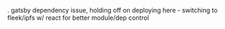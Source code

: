.
gatsby dependency issue, holding off on deploying here - switching to fleek/ipfs w/ react for better module/dep control
